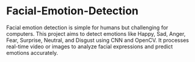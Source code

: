 # Facial-Emotion-Detection
Facial emotion detection is simple for humans but challenging for computers. This project aims to detect emotions like Happy, Sad, Anger, Fear, Surprise, Neutral, and Disgust using CNN and OpenCV. It processes real-time video or images to analyze facial expressions and predict emotions accurately.
